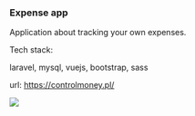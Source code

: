 ### Expense app

Application about tracking your own expenses.

Tech stack:

laravel,
mysql,
vuejs,
bootstrap,
sass


url: https://controlmoney.pl/

<img src="https://controlmoney.pl/img/github/money.jpg"/>

